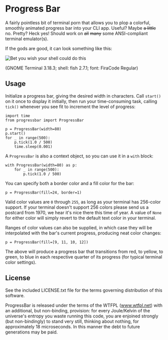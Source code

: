 Progress Bar
============

A fairly pointless bit of terminal porn that allows you to plop a colorful,
smoothly animated progress bar into your CLI app. Useful? Maybe ~~a little~~
no.  Pretty? Heck yes! Should work on ~~all~~ ~~many~~ some ANSI-compliant
terminal emulator(s).

If the gods are good, it can look something like this:

![Bet you wish your shell could do this](https://raw.githubusercontent.com/tripped/progressbar/master/example.gif)

(GNOME Terminal 3.18.3; shell: fish 2.7.1; font: FiraCode Regular)

Usage
-----

Initialize a progress bar, giving the desired width in characters. Call
`start()` on it once to display it initially, then run your time-consuming
task, calling `tick()` whenever you see fit to increment the level of
progress:

    import time
    from progressbar import ProgressBar

    p = ProgressBar(width=80)
    p.start()
    for _ in range(500):
        p.tick(1.0 / 500)
        time.sleep(0.001)

A `ProgressBar` is also a context object, so you can use it in a `with`
block:

    with ProgressBar(width=80) as p:
        for _ in range(500):
            p.tick(1.0 / 500)

You can specify both a border color and a fill color for the bar:

    p = ProgressBar(fill=24, border=1)

Valid color values are `0` through `255`, as long as your terminal has
256-color support. If your terminal doesn't support 256 colors please send
us a postcard from 1970, we hear it's nice there this time of year.
A value of `None` for either color will simply revert to the default text
color in your terminal.

Ranges of color values can also be supplied, in which case they will be
interpolated with the bar's current progress, producing neat color changes:

    p = ProgressBar(fill=[9, 11, 10, 12])

The above will produce a progress bar that transitions from red, to yellow,
to green, to blue in each respective quarter of its progress (for typical
terminal color settings).

License
-------

See the included LICENSE.txt file for the terms governing distribution of
this software.

ProgressBar is released under the terms of the WTFPL (www.wtfpl.net) with
an additional, but non-binding, provision: for every Joule/Kelvin of the
universe's entropy you waste running this code, you are enjoined strongly
(but non-bindingly) to stand very still, thinking about nothing, for
approximately 18 microseconds. In this manner the debt to future generations
may be paid.
